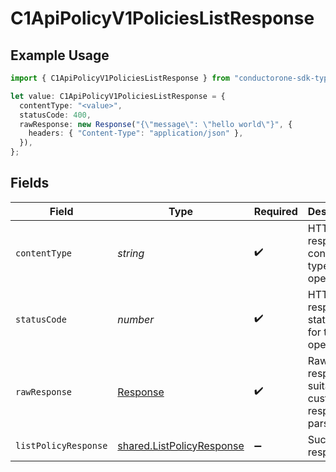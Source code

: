 # C1ApiPolicyV1PoliciesListResponse

## Example Usage

```typescript
import { C1ApiPolicyV1PoliciesListResponse } from "conductorone-sdk-typescript/sdk/models/operations";

let value: C1ApiPolicyV1PoliciesListResponse = {
  contentType: "<value>",
  statusCode: 400,
  rawResponse: new Response("{\"message\": \"hello world\"}", {
    headers: { "Content-Type": "application/json" },
  }),
};
```

## Fields

| Field                                                                         | Type                                                                          | Required                                                                      | Description                                                                   |
| ----------------------------------------------------------------------------- | ----------------------------------------------------------------------------- | ----------------------------------------------------------------------------- | ----------------------------------------------------------------------------- |
| `contentType`                                                                 | *string*                                                                      | :heavy_check_mark:                                                            | HTTP response content type for this operation                                 |
| `statusCode`                                                                  | *number*                                                                      | :heavy_check_mark:                                                            | HTTP response status code for this operation                                  |
| `rawResponse`                                                                 | [Response](https://developer.mozilla.org/en-US/docs/Web/API/Response)         | :heavy_check_mark:                                                            | Raw HTTP response; suitable for custom response parsing                       |
| `listPolicyResponse`                                                          | [shared.ListPolicyResponse](../../../sdk/models/shared/listpolicyresponse.md) | :heavy_minus_sign:                                                            | Successful response                                                           |